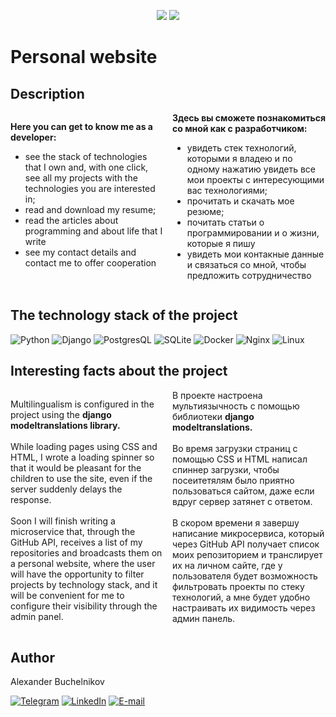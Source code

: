 <p align="center">
    <img src="https://github.com/avanslov/personal-website/actions/workflows/main.yml/badge.svg?event=push">
    <a href="https://buchelnikov.ddns.net/">
        <img src="https://img.shields.io/badge/Visit_Website-https://buchelnikov.ddns.net/-black?">
    </a>
</p>

# Personal website
## Description
<article style="column-count: 2;">
    <p>
        <b>Here you can get to know me as a developer:</b>
        <ul>
            <li> see the stack of technologies that I own and, with one click, see all my projects with the technologies you are interested in;</li>
            <li>read and download my resume;</li>
            <li>read the articles about programming and about life that I write</li>
            <li>see my contact details and contact me to offer cooperation</li>
        </ul>
    </p>
    <p>
        <b>Здесь вы сможете познакомиться со мной как с разработчиком:</b>
        <ul>
            <li>увидеть стек технологий, которыми я владею и по одному нажатию увидеть все мои проекты с интересующими вас технологиями;</li>
            <li>прочитать и скачать мое резюме;</li>
            <li>почитать статьи о программировании и о жизни, которые я пишу</li>
            <li>увидеть мои контакные данные и связаться со мной, чтобы предложить сотрудничество</li>
        </ul>
    </p>
</article>

## The technology stack of the project
![Python](https://img.shields.io/badge/-Python-black?style=for-the-badge&logo=python)
![Django](https://img.shields.io/badge/-Django-black?style=for-the-badge&logo=Django)
![PostgresQL](https://img.shields.io/badge/-PostgresQL-black?style=for-the-badge&logo=PostgresQL)
![SQLite](https://img.shields.io/badge/-SQLite-black?style=for-the-badge&logo=SQLite)
![Docker](https://img.shields.io/badge/-Docker-black?style=for-the-badge&logo=Docker)
![Nginx](https://img.shields.io/badge/-Nginx-black?style=for-the-badge&logo=Nginx)
![Linux](https://img.shields.io/badge/-Linux-black?style=for-the-badge&logo=Linux)

## Interesting facts about the project

<article style="column-count: 2;">
    <p>
        Multilingualism is configured in the project using the <b>django modeltranslations library.</b>
        <br><br>
        While loading pages using CSS and HTML, I wrote a loading spinner so that it would be pleasant for the children to use the site, even if the server suddenly delays the response.
        <br><br>
        Soon I will finish writing a microservice that, through the GitHub API, receives a list of my repositories and broadcasts them on a personal website, where the user will have the opportunity to filter projects by technology stack, and it will be convenient for me to configure their visibility through the admin panel.
    </p>
    <p>
        В проекте настроена мультиязычность с помощью библиотеки <b>django modeltranslations.</b><br><br>
        Во время загрузки страниц с помощью CSS и HTML написал спиннер загрузки, чтобы посеитетялям было приятно пользоваться сайтом, даже если вдруг сервер затянет с ответом.<br><br>
        В скором времени я завершу написание микросервиса, который через GitHub API получает список моих репозиторием и транслирует их на личном сайте, где у пользователя будет возможность фильтровать проекты по стеку технологий, а мне будет удобно настраивать их видимость через админ панель.
    </p>
</article>

## Author

Alexander Buchelnikov

[![Telegram](https://img.shields.io/badge/-Telegram-black?style=for-the-badge&logo=Telegram)](https://t.me/aleksandr_buchelnikov)
[![LinkedIn](https://img.shields.io/badge/-LinkedIn-black?style=for-the-badge&logo=LinkedIn)](https://www.linkedin.com/in/aleksandr-buchelnikov/)
[![E-mail](https://img.shields.io/badge/-E--mail-black?style=for-the-badge&logo=Gmail)](mailto:al.buchelnikov@gmail.com)
